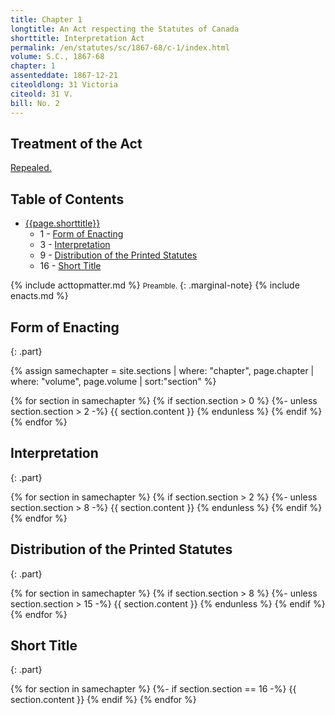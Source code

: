 ```yaml
---
title: Chapter 1
longtitle: An Act respecting the Statutes of Canada
shorttitle: Interpretation Act
permalink: /en/statutes/sc/1867-68/c-1/index.html
volume: S.C., 1867-68
chapter: 1
assenteddate: 1867-12-21
citeoldlong: 31 Victoria
citeold: 31 V.
bill: No. 2
---
```

<nav>
  <h2>Treatment of the Act</h2>
  <a href="./treatment.html">Repealed.</a>
  <h2>Table of Contents</h2>
  <ul class="toc-indent">
    <li>
      <a href="#top">{{page.shorttitle}}</a>
      <ul class="toc-indent">
        <li>
          <span class="section-range">1 -</span>
          <a href="#form-of-enacting">
            <span class="h-title-text1">
              Form of Enacting
            </span>
          </a>
        </li>
        <li>
          <span class="section-range">3 -</span>
          <a href="#interpretation">
            <span class="h-title-text1">
              Interpretation
            </span>
          </a>
        </li>
        <li>
          <span class="section-range">9 -</span>
          <a href="#distribution-of-the-printed-statutes">
            <span class="h-title-text1">
              Distribution of the Printed Statutes
            </span>
          </a>
        </li>
        <li>
          <span class="section-range">16 -</span>
          <a href="#short-title">
            <span class="h-title-text1">
              Short Title
            </span>
          </a>
        </li>
      </ul>
    </li>
  </ul>
</nav>
<main markdown="1">
{% include acttopmatter.md %}
<small>Preamble.</small>
{: .marginal-note}
{% include enacts.md %}

## Form of Enacting ##
{: .part}

{% assign samechapter = site.sections | where: "chapter", page.chapter | where: "volume", page.volume | sort:"section" %}

{% for section in samechapter %}
  {% if section.section > 0 %}
    {%- unless section.section > 2 -%}
    {{ section.content }}
    {% endunless %}
  {% endif %}
{% endfor %}

## Interpretation ##
{: .part}

{% for section in samechapter %}
  {% if section.section > 2 %}
    {%- unless section.section > 8 -%}
      {{ section.content }}
    {% endunless %}
  {% endif %}
{% endfor %}

## Distribution of the Printed Statutes ##
{: .part}

{% for section in samechapter %}
  {% if section.section > 8 %}
    {%- unless section.section > 15 -%}
      {{ section.content }}
    {% endunless %}
  {% endif %}
{% endfor %}

## Short Title ##
{: .part}

{% for section in samechapter %}
  {%- if section.section == 16 -%}
    {{ section.content }}
  {% endif %}
{% endfor %}
</main>